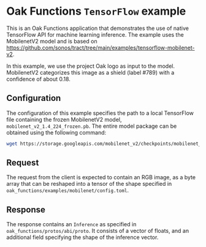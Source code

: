 # Oak Functions `TensorFlow` example

This is an Oak Functions application that demonstrates the use of native
TensorFlow API for machine learning inference. The example uses the MobilenetV2
model and is based on
https://github.com/sonos/tract/tree/main/examples/tensorflow-mobilenet-v2.

In this example, we use the project Oak logo as input to the model. MobilenetV2
categorizes this image as a shield (label #789) with a confidence of about 0.18.

## Configuration

The configuration of this example specifies the path to a local TensorFlow file
containing the frozen MobilenetV2 model, `mobilenet_v2_1.4_224_frozen.pb`. The
entire model package can be obtained using the following command:

```bash
wget https://storage.googleapis.com/mobilenet_v2/checkpoints/mobilenet_v2_1.4_224.tgz
```

## Request

The request from the client is expected to contain an RGB image, as a byte array
that can be reshaped into a tensor of the shape specified in
`oak_functions/examples/mobilenet/config.toml`.

## Response

The response contains an `Inference` as specified in
`oak_functions/protos/abi/proto`. It consists of a vector of floats, and an
additional field specifying the shape of the inference vector.
